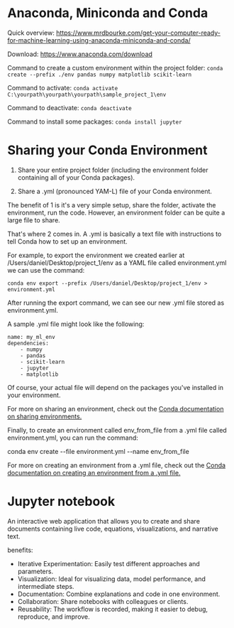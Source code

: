 # Anaconda, Miniconda and Conda

Quick overview: https://www.mrdbourke.com/get-your-computer-ready-for-machine-learning-using-anaconda-miniconda-and-conda/

Download: https://www.anaconda.com/download

Command to create a custom environment within the project folder: `conda create --prefix ./env pandas numpy matplotlib scikit-learn`

Command to activate: `conda activate C:\yourpath\yourpath\yourpath\sample_project_1\env`

Command to deactivate: `conda deactivate`

Command to install some packages: `conda install jupyter`

# Sharing your Conda Environment

1. Share your entire project folder (including the environment folder containing all of your Conda packages).

2. Share a .yml (pronounced YAM-L) file of your Conda environment.

The benefit of 1 is it's a very simple setup, share the folder, activate the environment, run the code. However, an environment folder can be quite a large file to share.

That's where 2 comes in. A .yml is basically a text file with instructions to tell Conda how to set up an environment.

For example, to export the environment we created earlier at /Users/daniel/Desktop/project_1/env as a YAML file called environment.yml we can use the command:

`conda env export --prefix /Users/daniel/Desktop/project_1/env > environment.yml`

After running the export command, we can see our new .yml file stored as environment.yml.

A sample .yml file might look like the following:

    name: my_ml_env
    dependencies:
        - numpy
        - pandas
        - scikit-learn
        - jupyter
        - matplotlib

Of course, your actual file will depend on the packages you've installed in your environment.

For more on sharing an environment, check out the [Conda documentation on sharing environments.](https://docs.conda.io/projects/conda/en/latest/user-guide/tasks/manage-environments.html#sharing-an-environment)


Finally, to create an environment called env_from_file from a .yml file called environment.yml, you can run the command:

conda env create --file environment.yml --name env_from_file

For more on creating an environment from a .yml file, check out the [Conda documentation on creating an environment from a .yml file.](https://docs.conda.io/projects/conda/en/latest/user-guide/tasks/manage-environments.html#creating-an-environment-from-an-environment-yml-file)

# Jupyter notebook

An interactive web application that allows you to create and share documents containing live code, equations, visualizations, and narrative text.

benefits:
- Iterative Experimentation: Easily test different approaches and parameters.
- Visualization: Ideal for visualizing data, model performance, and intermediate steps.
- Documentation: Combine explanations and code in one environment.
- Collaboration: Share notebooks with colleagues or clients.
- Reusability: The workflow is recorded, making it easier to debug, reproduce, and improve.